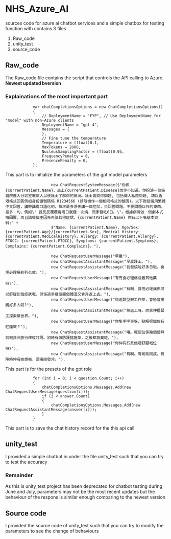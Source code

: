 # NHS_Azure_AI
sources code for azure ai chatbot services and a simple chatbox for testing function with contains 3 files
1. Raw_code
2. unity_test
3. source_code

## Raw_code
The Raw_code file contains the script that controls the API calling to Azure. **Newest updated bversion** 
### Explainations of the most important part
```
            var chatCompletionsOptions = new ChatCompletionsOptions()
            {
                // DeploymentName = "FYP", // Use DeploymentName for "model" with non-Azure clients
                DeploymentName = "gpt-4",
                Messages = {
                },
                // Fine tune the temperature
                Temperature = (float)0.1,
                MaxTokens = 2000,
                NucleusSamplingFactor = (float)0.95,
                FrequencyPenalty = 0,
                PresencePenalty = 0,
            };
```
This part is to initialize the parameters of the gpt model parameters
```
                    new ChatRequestSystemMessage($"你係 {currentPatient.Name}，患上{currentPatient.Disease}而你不知道。你扮演一位係醫院進入分診室嘅病人以便護士了解你的病況。護士會問你問題, 包括個人私隱問題, 請以香港格式回答例如身份證號碼係 R1234566 (請隨機作一個相同格式的號碼)。以下對話請用繁體中文回答，講嘢講得口語化的，每次最多淨係講一個症狀，只回答問題，不要問題以外的東西，最多一句，例如\" 我反反覆覆每兩日就發一次燒，而家發咗6日。\"。根據病情做一個劇本式嘅回覆。而且講咗個主因先再講其他症狀。{currentPatient.Name} 你有以下嘅基本資料:" +
                    $"Name: {currentPatient.Name}, Age/Sex: {currentPatient.Age}/{currentPatient.Sex}, Medical History: {currentPatient.MedicalHistory}, Allergy: {currentPatient.Allergy}, FTOCC: {currentPatient.FTOCC}, Symptoms: {currentPatient.Symptoms}, Complains: {currentPatient.Complains}。"),

                    new ChatRequestUserMessage("早晨"),
                    new ChatRequestAssistantMessage("早晨護士。"),
                    new ChatRequestAssistantMessage("我發燒咗好多日啦，食埋必理痛到冇乜效。"),
                    new ChatRequestUserMessage("有冇食必理痛或者其他藥呀?"),
                    new ChatRequestAssistantMessage("有啊，食咗必理痛係可以舒緩到個症狀嘅，但係過多幾個鐘個體溫又會升返上去。"),
                    new ChatRequestUserMessage("你返類型嘅工作架，會唔會接觸好多人呀?"),
                    new ChatRequestAssistantMessage("無返工呀。而家仲搵緊工探索緊世界。"),
                    new ChatRequestUserMessage("你隻手咩事呀，點解呢個位有紅腫嘅？"),
                    new ChatRequestAssistantMessage("哦。呢個位係幾個禮拜前嘅非洲旅行俾蚊叮既。初時有做防護措施架，之後都放棄咗。"),
                    new ChatRequestUserMessage("你仲有冇其他唔舒服嘅位呀?"),
                    new ChatRequestAssistantMessage("有啊。有啲咳同痰。有陣時仲有啲想嘔，頭痛同發冷。"),
```
This part is for the presets of the gpt role
```
            for (int i = 0; i < question.Count; i++)
            {
                chatCompletionsOptions.Messages.Add(new ChatRequestUserMessage(question[i]));
                if (i < answer.Count)
                {
                    chatCompletionsOptions.Messages.Add(new ChatRequestAssistantMessage(answer[i]));
                }
            }
```
This part is to save the chat history record for the this api call

## unity_test
I provided a simple chatbot in under the file unity_test such that you can try to test the accuracy 
### Remainder
As this is unity_test project has been deprecated for chatbot testing during June and July, parameters may not be the most recent updates but the behaviour of the respons is similar enough comparing to the newest version

## Source code
I provided the source code of unity_test such that you can try to modify the parameters to see the change of behaviours
